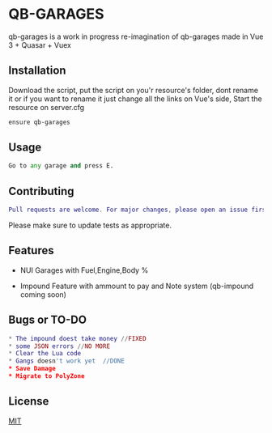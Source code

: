 # QB-GARAGES

qb-garages is a work in progress re-imagination of qb-garages made in Vue 3 + Quasar + Vuex

## Installation

Download the script, put the script on you'r resource's folder, dont rename it or if you want to rename it just change all the links on Vue's side, Start the resource on server.cfg

```bash
ensure qb-garages
```

## Usage

```python
Go to any garage and press E.
```

## Contributing
```lua
Pull requests are welcome. For major changes, please open an issue first to discuss what you would like to change.
```

Please make sure to update tests as appropriate.

## Features

* NUI Garages with Fuel,Engine,Body %

* Impound Feature with ammount to pay and Note system (qb-impound coming soon)


## Bugs or TO-DO

```lua
* The impound doest take money //FIXED
* some JSON errors //NO MORE
* Clear the Lua code
* Gangs doesn't work yet  //DONE
* Save Damage
* Migrate to PolyZone
```

## License
[MIT](https://choosealicense.com/licenses/mit/)

